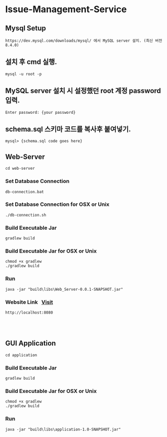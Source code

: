 # Issue-Management-Service
## Mysql Setup 
```
https://dev.mysql.com/downloads/mysql/ 에서 MySQL server 설치. (최신 버전 8.4.0)
```

## 설치 후 cmd 실행. 
```
mysql -u root -p
```

## MySQL server 설치 시 설정했던 root 계정 password 입력.
```
Enter password: {your password}
```

## schema.sql 스키마 코드를 복사후 붙여넣기. 
```
mysql> {schema.sql code goes here} 
```

## Web-Server
```
cd web-server
```

### Set Database Connection
```
db-connection.bat
```
### Set Database Connection for OSX or Unix
```
./db-connection.sh
```
### Build Executable Jar
```
gradlew build
```
### Build Executable Jar for OSX or Unix
```
chmod +x gradlew
./gradlew build
```

### Run 
```
java -jar "build\libs\Web_Server-0.0.1-SNAPSHOT.jar"
```

### Website Link  &nbsp; [Visit](http://localhost:8080/)
```
http://localhost:8080
```

<br />
<br />


## GUI Application
```
cd application
```

### Build Executable Jar
```
gradlew build
```
### Build Executable Jar for OSX or Unix
```
chmod +x gradlew
./gradlew build
```
### Run 
```
java -jar "build\libs\application-1.0-SNAPSHOT.jar"
```
